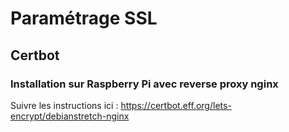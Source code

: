 # Paramétrage SSL

## Certbot

### Installation sur Raspberry Pi avec reverse proxy nginx

Suivre les instructions ici : https://certbot.eff.org/lets-encrypt/debianstretch-nginx
